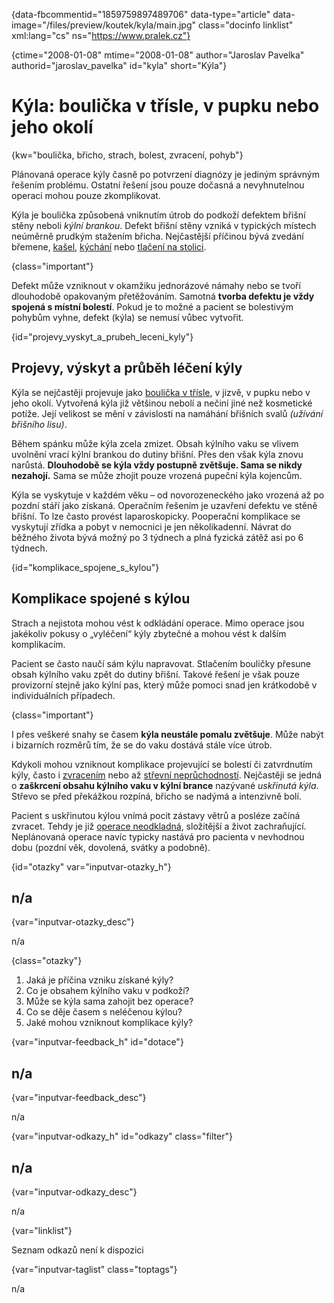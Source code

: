 
{data-fbcommentid="1859759897489706" data-type="article" data-image="/files/preview/koutek/kyla/main.jpg" class="docinfo linklist" xml:lang="cs" ns="https://www.pralek.cz"}

{ctime="2008-01-08" mtime="2008-01-08" author="Jaroslav Pavelka" authorid="jaroslav_pavelka" id="kyla" short="Kýla"}

# Kýla: boulička v třísle, v pupku nebo jeho okolí

<!-- generated attribute kw by user_udpatekw.sh on 2019-12-07, do not edit -->

{kw="boulička, břicho, strach, bolest, zvracení, pohyb"}

Plánovaná operace kýly časně po potvrzení diagnózy je jediným správným řešením problému. Ostatní řešení jsou pouze dočasná a nevyhnutelnou operaci mohou pouze zkomplikovat.

Kýla je boulička způsobená vniknutím útrob do podkoží defektem břišní stěny neboli _kýlní brankou_. Defekt břišní stěny vzniká v typických místech neúměrně prudkým stažením břicha. Nejčastější příčinou bývá zvedání břemene, [kašel][1], [kýchání][2] nebo [tlačení na stolici][3].

{class="important"}

Defekt může vzniknout v okamžiku jednorázové námahy nebo se tvoří dlouhodobě opakovaným přetěžováním. Samotná **tvorba defektu je vždy spojená s místní bolestí**. Pokud je to možné a pacient se bolestivým pohybům vyhne, defekt (kýla) se nemusí vůbec vytvořit.

{id="projevy\_vyskyt\_a\_prubeh\_leceni_kyly"}

## Projevy, výskyt a průběh léčení kýly

Kýla se nejčastěji projevuje jako [boulička v třísle][4], v jizvě, v pupku nebo v jeho okolí. Vytvořená kýla již většinou nebolí a nečiní jiné než kosmetické potíže. Její velikost se mění v závislosti na namáhání břišních svalů _(užívání břišního lisu)_.

Během spánku může kýla zcela zmizet. Obsah kýlního vaku se vlivem uvolnění vrací kýlní brankou do dutiny břišní. Přes den však kýla znovu narůstá. **Dlouhodobě se kýla vždy postupně zvětšuje. Sama se nikdy nezahojí.** Sama se může zhojit pouze vrozená pupeční kýla kojencům.

Kýla se vyskytuje v každém věku – od novorozeneckého jako vrozená až po pozdní stáří jako získaná. Operačním řešením je uzavření defektu ve stěně břišní. To lze často provést laparoskopicky. Pooperační komplikace se vyskytují zřídka a pobyt v nemocnici je jen několikadenní. Návrat do běžného života bývá možný po 3 týdnech a plná fyzická zátěž asi po 6 týdnech.

{id="komplikace\_spojene\_s_kylou"}

## Komplikace spojené s kýlou

Strach a nejistota mohou vést k odkládání operace. Mimo operace jsou jakékoliv pokusy o „vyléčení“ kýly zbytečné a mohou vést k dalším komplikacím.

Pacient se často naučí sám kýlu napravovat. Stlačením bouličky přesune obsah kýlního vaku zpět do dutiny břišní. Takové řešení je však pouze provizorní stejně jako kýlní pas, který může pomoci snad jen krátkodobě v individuálních případech.

{class="important"}

I přes veškeré snahy se časem **kýla neustále pomalu zvětšuje**. Může nabýt i bizarních rozměrů tím, že se do vaku dostává stále více útrob.

Kdykoli mohou vzniknout komplikace projevující se bolestí či zatvrdnutím kýly, často i [zvracením][5] nebo až [střevní neprůchodností][6]. Nejčastěji se jedná o **zaškrcení obsahu kýlního vaku v kýlní brance** nazývané _uskřinutá kýla_. Střevo se před překážkou rozpíná, břicho se nadýmá a intenzivně bolí.

Pacient s uskřinutou kýlou vnímá pocit zástavy větrů a posléze začíná zvracet. Tehdy je již [operace neodkladná][7], složitější a život zachraňující. Neplánovaná operace navíc typicky nastává pro pacienta v nevhodnou dobu (pozdní věk, dovolená, svátky a podobně).

{id="otazky" var="inputvar-otazky_h"}

## n/a

{var="inputvar-otazky_desc"}

n/a

{class="otazky"}

  1. Jaká je příčina vzniku získané kýly?
  2. Co je obsahem kýlního vaku v podkoží?
  3. Může se kýla sama zahojit bez operace?
  4. Co se děje časem s neléčenou kýlou?
  5. Jaké mohou vzniknout komplikace kýly?

{var="inputvar-feedback_h" id="dotace"}

## n/a

{var="inputvar-feedback_desc"}

n/a

{var="inputvar-odkazy_h" id="odkazy" class="filter"}

## n/a

{var="inputvar-odkazy_desc"}

n/a

{var="linklist"}

Seznam odkazů není k dispozici

{var="inputvar-taglist" class="toptags"}

n/a

 [1]: kasel_a_typy_kasle
 [2]: ryma_a_smrkani
 [3]: krvaceni_z_konecniku
 [4]: lymfaticke_uzliny
 [5]: funkcni_poruchy_traveni
 [6]: strevni_nepruchodnost
 [7]: nalehavost_lekarskeho_vysetreni

